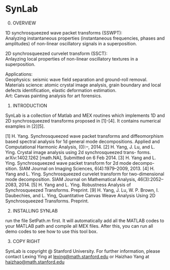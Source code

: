 # SynLab

0. OVERVIEW

1D synchrosqueezed wave packet transforms (SSWPT):    
Analyzing instantaneous properties (instantaneous frequencies, phases and amplitudes) of non-linear oscillatory signals in a superposition. 

2D synchrosqueezed curvelet transform (SSCT):     
Anlayzing local properties of non-linear oscillatory textures in a superposition. 

Applications:    
Geophysics:  seismic wave field separation and ground-roll removal.    
Materials science:  atomic crystal image analysis, grain boundary and local defects identification, elastic deformation estimation.    
Art:  Canvas painting analysis for art forensics.

1. INTRODUCTION

SynLab is a collection of Matlab and MEX routines which implements 1D and 2D synchrosqueezed transforms proposed in [1]-[4]. It contains numerical examples in [2][5].

[1] H. Yang. Synchrosqueezed wave packet transforms and diffeomorphism based spectral analysis for 1d general mode decompositions. Applied and Computational Harmonic Analysis, (0):–, 2014.
[2] H. Yang, J. Lu, and L. Ying. Crystal image analysis using 2d synchrosqueezed trans- forms. arXiv:1402.1262 [math.NA], Submitted on 6 Feb 2014.
[3] H. Yang and L. Ying. Synchrosqueezed wave packet transform for 2d mode decompo- sition. SIAM Journal on Imaging Sciences, 6(4):1979–2009, 2013.
[4] H. Yang and L. Ying. Synchrosqueezed curvelet transform for two-dimensional mode decomposition. SIAM Journal on Mathematical Analysis, 46(3):2052–2083, 2014.
[5] H. Yang and L. Ying. Robustness Analysis of Synchrosqueezed Transforms. Preprint.
[9] H. Yang, J. Lu, W. P. Brown, I. Daubechies, and L. Ying, Quantitative Canvas Weave Analysis Using 2D Synchrosqueezed Transforms. Preprint. 

2. INSTALLING SYNLAB

run the file SetPath.m first. It will automatically add all the MATLAB codes to your MATLAB path and compile all MEX files. After this, you can run all demo codes to see how to use this tool box.

3. COPY RIGHT

SynLab is copyright @ Stanford University. For further information, please contact
Lexing Ying  at lexing@math.stanford.edu
or 
Haizhao Yang at haizhao@math.stanford.edu
